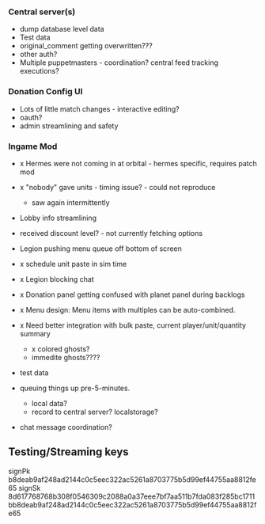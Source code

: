 ### Central server(s)

- dump database level data
- Test data
- original_comment getting overwritten???
- other auth?
- Multiple puppetmasters - coordination? central feed tracking executions?

### Donation Config UI

- Lots of little match changes - interactive editing?
- oauth?
- admin streamlining and safety

### Ingame Mod

- x Hermes were not coming in at orbital - hermes specific, requires patch mod
- x "nobody" gave units - timing issue? - could not reproduce
  - saw again intermittently
- Lobby info streamlining
- received discount level? - not currently fetching options
- Legion pushing menu queue off bottom of screen
- x schedule unit paste in sim time
- x Legion blocking chat
- x Donation panel getting confused with planet panel during backlogs
- x Menu design: Menu items with multiples can be auto-combined.
- x Need better integration with bulk paste, current player/unit/quantity summary
  - x colored ghosts?
  - immedite ghosts????

- test data
- queuing things up pre-5-minutes.
  - local data?
  - record to central server? localstorage?
- chat message coordination?

## Testing/Streaming keys

signPk b8deab9af248ad2144c0c5eec322ac5261a8703775b5d99ef44755aa8812fe65
signSk 8d617768768b308f0546309c2088a0a37eee7bf7aa511b7fda083f285bc1711bb8deab9af248ad2144c0c5eec322ac5261a8703775b5d99ef44755aa8812fe65
